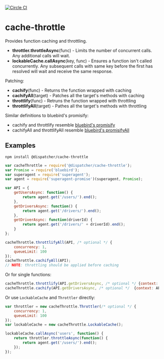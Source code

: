 [![Circle CI](https://circleci.com/gh/DispatcherInc/cache-throttle.svg?style=svg&circle-token=21468a65559575349852a5bf2fbad530bb56ede2)](https://circleci.com/gh/DispatcherInc/cache-throttle)

# cache-throttle
Provides function caching and throttling.

- **throttler.throttleAsync**(func) - Limits the number of concurrent calls. Any additional calls will wait.
- **lockableCache.callAsync**(key, func) - Ensures a function isn't called concurrently. Any subsequent calls with same key before the first has resolved will wait and receive the same response.

Patching:
- **cachify**(func) - Returns the function wrapped with caching
- **cachifyAll**(target) - Patches all the target's methods with caching
- **throttlify**(func) - Retruns the function wrapped with throttling
- **throttlifyAll**(target) - Pathes all the target's methods with throttling

Similar definitions to bluebird's promisify:
- cachify and throttlify resemble [bluebird's promisify](http://bluebirdjs.com/docs/api/promise.promisify.html)
- cachifyAll and throttlifyAll resemble [bluebird's promisifyAll](http://bluebirdjs.com/docs/api/promise.promisifyall.html)

## Examples
```
npm install @dispatcher/cache-throttle
```
```javascript
var cacheThrottle = require('@dispatcher/cache-throttle');
var Promise = require('bluebird');
var superagent = require('superagent');
var agent = require('superagent-promise')(superagent, Promise);

var API = {
	getUsersAsync: function() { 
		return agent.get('/users/').end();
	},
	getDriversAsync: function() {
		return agent.get('/drivers/').end();
	},
	getDriverAsync: function(driverId) {
		return agent.get('/drivers/' + driverId).end();
	}
};

cacheThrottle.throttlifyAll(API, /* optional */ {
	concurrency: 1,
	queueLimit: 100
});
cacheThrottle.cachifyAll(API);
// NOTE: throttling should be applied before caching
```
Or for single functions:
```javascript
cacheThrottle.throttlify(API.getDriversAsync, /* optional */ {context: API});
cacheThrottle.cachify(API.getDriversAsync, /* optional */  {context: API});
```
Or use `LockableCache` and `Throttler` directly:
```javascript
var throttler = new cacheThrottle.Throttler(/* optional */ {
	concurrency: 1,
	queueLimit: 100
});
var lockableCache = new cacheThrottle.LockableCache();

lockableCache.callAsync('users', function() {
	return throttler.throttleAsync(function() {
		return agent.get('/users/').end();
	});
});
```
